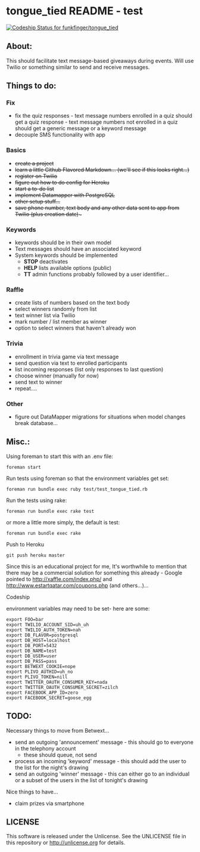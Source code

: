 
tongue_tied README - test
==================

[ ![Codeship Status for funkfinger/tongue_tied](https://codeship.com/projects/f02f65f0-88d1-0132-dcd4-3ae5e43a70a3/status?branch=master)](https://codeship.com/projects/59532)

About:
------

This should facilitate text message-based giveaways during events. Will use Twilio or something similar to send and receive messages.

Things to do:
-------------


### Fix

- fix the quiz responses - text message numbers enrolled in a quiz should get a quiz response - text message numbers not enrolled in a quiz should get a generic message or a keyword message
- decouple SMS functionality with app


### Basics

- ~~create a project~~
- ~~learn a little Github Flavored Markdown... (we'll see if this looks right...)~~
- ~~register on Twilio~~
- ~~figure out how to do config for Heroku~~
- ~~start a to-do list~~
- ~~implement Datamapper with PostgreSQL~~
- ~~other setup stuff...~~
- ~~save phone number, text body and any other data sent to app from Twilio (plus creation date)~~~


### Keywords

- keywords should be in their own model
- Text messages should have an associated keyword
- System keywords should be implemented
  - **STOP** deactivates
  - **HELP** lists available options (public)
  - **TT** admin functions probably followed by a user identifier...


### Raffle

- create lists of numbers based on the text body
- select winners randomly from list
- text winner list via Twilio
- mark number / list member as winner
- option to select winners that haven't already won

### Trivia

- enrollment in trivia game via text message
- send question via text to enrolled participants
- list incoming responses (list only responses to last question)
- choose winner (manually for now)
- send text to winner
- repeat....


### Other
- figure out DataMapper migrations for situations when model changes break database...

Misc.:
--------------------

Using foreman to start this with an .env file:

    foreman start

Run tests using foreman so that the environment variables get set:

    foreman run bundle exec ruby test/test_tongue_tied.rb

Run the tests using rake:

    foreman run bundle exec rake test

or more a little more simply, the default is test:

    foreman run bundle exec rake

Push to Heroku

    git push heroku master

Since this is an educational project for me, It's worthwhile to mention that there may be a commercial solution for something this already - Google pointed to http://xaffle.com/index.php/ and http://www.estartqatar.com/coupons.php (and others...)...

Codeship

environment variables may need to be set- here are some:

    export FOO=bar
    export TWILIO_ACCOUNT_SID=uh_uh
    export TWILIO_AUTH_TOKEN=nah
    export DB_FLAVOR=postgresql
    export DB_HOST=localhost
    export DB_PORT=5432
    export DB_NAME=test
    export DB_USER=user
    export DB_PASS=pass
    export BETWEXT_COOKIE=nope
    export PLIVO_AUTHID=uh_no
    export PLIVO_TOKEN=nill
    export TWITTER_OAUTH_CONSUMER_KEY=nada
    export TWITTER_OAUTH_CONSUMER_SECRET=zilch
    export FACEBOOK_APP_ID=zero
    export FACEBOOK_SECRET=goose_egg



TODO:
--------------------

Necessary things to move from Betwext...

- send an outgoing 'announcement' message - this should go to everyone in the telephony account
  - these should queue, not send 
- process an incoming 'keyword' message - this should add the user to the list for the night's drawing
- send an outgoing 'winner' message - this can either go to an individual or a subset of the users in the list of tonight's drawing

Nice things to have...

- claim prizes via smartphone






LICENSE
--------------------

This software is released under the Unlicense. See the UNLICENSE file in this repository or http://unlicense.org for details.
